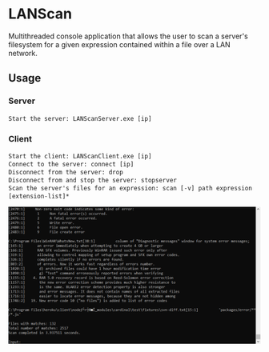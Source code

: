 # LANScan
Multithreaded console application that allows the user to scan a server's filesystem for a given expression contained within a file over a LAN network.

## Usage

### Server
```
Start the server: LANScanServer.exe [ip]
```

### Client
```
Start the client: LANScanClient.exe [ip]
Connect to the server: connect [ip]
Disconnect from the server: drop
Disconnect from and stop the server: stopserver
Scan the server's files for an expression: scan [-v] path expression [extension-list]*
```

![screenshot](screenshot.png)
